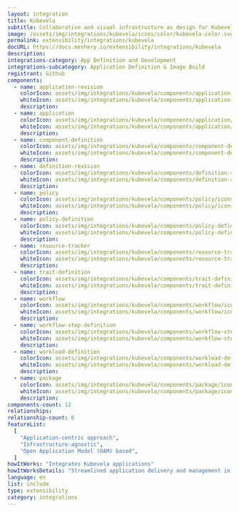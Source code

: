 ```yaml
---
layout: integration
title: Kubevela
subtitle: Collaborative and visual infrastructure as design for Kubevela
image: /assets/img/integrations/kubevela/icons/color/kubevela-color.svg
permalink: extensibility/integrations/kubevela
docURL: https://docs.meshery.io/extensibility/integrations/kubevela
description:
integrations-category: App Definition and Development
integrations-subcategory: Application Definition & Image Build
registrant: Github
components:
  - name: application-revision
    colorIcon: assets/img/integrations/kubevela/components/application-revision/icons/color/application-revision-color.svg
    whiteIcon: assets/img/integrations/kubevela/components/application-revision/icons/white/application-revision-white.svg
    description:
  - name: application
    colorIcon: assets/img/integrations/kubevela/components/application/icons/color/application-color.svg
    whiteIcon: assets/img/integrations/kubevela/components/application/icons/white/application-white.svg
    description:
  - name: component-definition
    colorIcon: assets/img/integrations/kubevela/components/component-definition/icons/color/component-definition-color.svg
    whiteIcon: assets/img/integrations/kubevela/components/component-definition/icons/white/component-definition-white.svg
    description:
  - name: definition-revision
    colorIcon: assets/img/integrations/kubevela/components/definition-revision/icons/color/definition-revision-color.svg
    whiteIcon: assets/img/integrations/kubevela/components/definition-revision/icons/white/definition-revision-white.svg
    description:
  - name: policy
    colorIcon: assets/img/integrations/kubevela/components/policy/icons/color/policy-color.svg
    whiteIcon: assets/img/integrations/kubevela/components/policy/icons/white/policy-white.svg
    description:
  - name: policy-definition
    colorIcon: assets/img/integrations/kubevela/components/policy-definition/icons/color/policy-definition-color.svg
    whiteIcon: assets/img/integrations/kubevela/components/policy-definition/icons/white/policy-definition-white.svg
    description:
  - name: resource-tracker
    colorIcon: assets/img/integrations/kubevela/components/resource-tracker/icons/color/resource-tracker-color.svg
    whiteIcon: assets/img/integrations/kubevela/components/resource-tracker/icons/white/resource-tracker-white.svg
    description:
  - name: trait-definition
    colorIcon: assets/img/integrations/kubevela/components/trait-definition/icons/color/trait-definition-color.svg
    whiteIcon: assets/img/integrations/kubevela/components/trait-definition/icons/white/trait-definition-white.svg
    description:
  - name: workflow
    colorIcon: assets/img/integrations/kubevela/components/workflow/icons/color/workflow-color.svg
    whiteIcon: assets/img/integrations/kubevela/components/workflow/icons/white/workflow-white.svg
    description:
  - name: workflow-step-definition
    colorIcon: assets/img/integrations/kubevela/components/workflow-step-definition/icons/color/workflow-step-definition-color.svg
    whiteIcon: assets/img/integrations/kubevela/components/workflow-step-definition/icons/white/workflow-step-definition-white.svg
    description:
  - name: workload-definition
    colorIcon: assets/img/integrations/kubevela/components/workload-definition/icons/color/workload-definition-color.svg
    whiteIcon: assets/img/integrations/kubevela/components/workload-definition/icons/white/workload-definition-white.svg
    description:
  - name: package
    colorIcon: assets/img/integrations/kubevela/components/package/icons/color/package-color.svg
    whiteIcon: assets/img/integrations/kubevela/components/package/icons/white/package-white.svg
    description:
components-count: 12
relationships:
relationship-count: 0
featureList:
  [
    "Application-centric approach",
    "Infrastructure-agnostic",
    "Open Application Model (OAM) based",
  ]
howItWorks: "Integrates Kubevela applications"
howItWorksDetails: "Streamlined application delivery and management in Kubernetes"
language: en
list: include
type: extensibility
category: integrations
---
```

